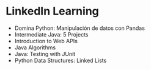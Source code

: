 <h1>LinkedIn Learning</h1>
<ul>
  <li>Domina Python: Manipulación de datos con Pandas</li>
  <li>Intermediate Java: 5 Projects</li>
  <li>Introduction to Web APIs</li>
  <li>Java Algorithms</li>
  <li>Java: Testing with JUnit</li>
  <li>Python Data Structures: Linked Lists</li>
</ul>
